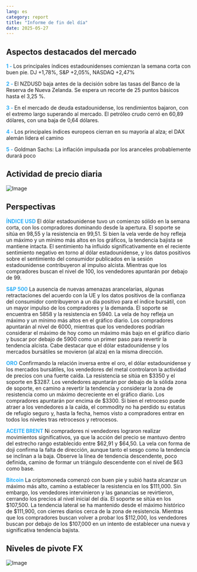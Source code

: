 ```yaml
---
lang: es
category: report
title: "Informe de fin del día"
date: 2025-05-27
---
```



<h2>Aspectos destacados del mercado</h2>
<strong style="color: #2caef7;">1 - </strong> Los principales índices estadounidenses comienzan la semana corta con buen pie. DJ +1,78%, S&P +2,05%, NASDAQ +2,47%

<strong style="color: #2caef7;">2 - </strong> El NZDUSD baja antes de la decisión sobre las tasas del Banco de la Reserva de Nueva Zelanda. Se espera un recorte de 25 puntos básicos hasta el 3,25 %.

<strong style="color: #2caef7;">3 - </strong> En el mercado de deuda estadounidense, los rendimientos bajaron, con el extremo largo superando al mercado. El petróleo crudo cerró en 60,89 dólares, con una baja de 0,64 dólares.

<strong style="color: #2caef7;">4 - </strong> Los principales índices europeos cierran en su mayoría al alza; el DAX alemán lidera el camino

<strong style="color: #2caef7;">5 - </strong> Goldman Sachs: La inflación impulsada por los aranceles probablemente durará poco



<h2>Actividad de precio diaria</h2>
<img src="https://markleighedu.github.io/img/May-2025/27-May-2025/price.jpg" alt="Image"/>

<h2>Perspectivas</h2>
<strong style="color: #2caef7;">ÍNDICE USD</strong> El dólar estadounidense tuvo un comienzo sólido en la semana corta, con los compradores dominando desde la apertura. El soporte se sitúa en 98,55 y la resistencia en 99,51. Si bien la vela verde de hoy refleja un máximo y un mínimo más altos en los gráficos, la tendencia bajista se mantiene intacta. El sentimiento ha influido significativamente en el reciente sentimiento negativo en torno al dólar estadounidense, y los datos positivos sobre el sentimiento del consumidor publicados en la sesión estadounidense contribuyeron al impulso alcista. Mientras que los compradores buscan el nivel de 100, los vendedores apuntarán por debajo de 99.

<strong style="color: #2caef7;">S&P 500</strong> La ausencia de nuevas amenazas arancelarias, algunas retractaciones del acuerdo con la UE y los datos positivos de la confianza del consumidor contribuyeron a un día positivo para el índice bursátil, con un mayor impulso de los compradores y la demanda. El soporte se encuentra en 5858 y la resistencia en 5940. La vela de hoy refleja un máximo y un mínimo más altos en el gráfico diario. Los compradores apuntarán al nivel de 6000, mientras que los vendedores podrían considerar el máximo de hoy como un máximo más bajo en el gráfico diario y buscar por debajo de 5900 como un primer paso para revertir la tendencia alcista. Cabe destacar que el dólar estadounidense y los mercados bursátiles se movieron (al alza) en la misma dirección.

<strong style="color: #2caef7;">ORO</strong> Confirmando la relación inversa entre el oro, el dólar estadounidense y los mercados bursátiles, los vendedores del metal controlaron la actividad de precios con una fuerte caída. La resistencia se sitúa en $3350 y el soporte en $3287. Los vendedores apuntarán por debajo de la sólida zona de soporte, en camino a revertir la tendencia y considerar la zona de resistencia como un máximo decreciente en el gráfico diario. Los compradores apuntarán por encima de $3300. Si bien el retroceso puede atraer a los vendedores a la caída, el commodity no ha perdido su estatus de refugio seguro y, hasta la fecha, hemos visto a compradores entrar en todos los niveles tras retrocesos y retrocesos.

<strong style="color: #2caef7;">ACEITE BRENT</strong> Ni compradores ni vendedores lograron realizar movimientos significativos, ya que la acción del precio se mantuvo dentro del estrecho rango establecido entre $62,91 y $64,50. La vela con forma de doji confirma la falta de dirección, aunque tanto el sesgo como la tendencia se inclinan a la baja. Observe la línea de tendencia descendente, poco definida, camino de formar un triángulo descendente con el nivel de $63 como base.

<strong style="color: #2caef7;">Bitcoin</strong> La criptomoneda comenzó con buen pie y subió hasta alcanzar un máximo más alto, camino a establecer la resistencia en los $111,000. Sin embargo, los vendedores intervinieron y las ganancias se revirtieron, cerrando los precios al nivel inicial del día. El soporte se sitúa en los $107,500. La tendencia lateral se ha mantenido desde el máximo histórico de $111,900, con cierres diarios cerca de la zona de resistencia. Mientras que los compradores buscan volver a probar los $112,000, los vendedores buscan por debajo de los $107,000 en un intento de establecer una nueva y significativa tendencia bajista.



<h2>Niveles de pivote FX</h2>
<img src="https://markleighedu.github.io/img/May-2025/27-May-2025/pivot.jpg" alt="Image"/>